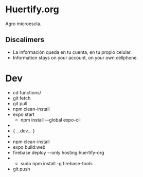 # Huertify.org
Agro microescla.
## Discalimers
* La información queda en tu cuenta, en tu propio celular.
* Information stays on your account, on your own cellphone.

# Dev
- cd functions/
- git fetch
- git pull
- npm clean-install
- expo start
	- npm install --global expo-cli
-
- { ...dev... }
-
- npm clean-install
- expo build:web
- firebase deploy --only hosting:huertify-org
- - sudo npm install -g firebase-tools
- git push
